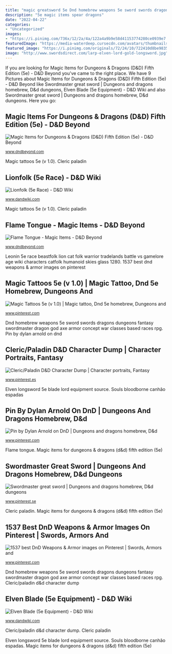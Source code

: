 ```yaml
---
title: "magic greatsword 5e Dnd homebrew weapons 5e sword swords dragons dungeons fantasy swordmaster dragon god axe armor concept war classes based races rpg"
description: "5e magic items spear dragons"
date: "2022-04-22"
categories:
- "Uncategorized"
images:
- "https://i.pinimg.com/736x/12/2a/4a/122a4a9b9e58d41153774280ce0939e7.jpg"
featuredImage: "https://media-waterdeep.cursecdn.com/avatars/thumbnails/10836/108/1000/1000/637266327401668917.jpeg"
featured_image: "https://i.pinimg.com/originals/72/24/10/722410d8be9835ec8a649847cdd72a92.jpg"
image: "http://www.swordsdirect.com/larp-elven-lord-gold-longsword.jpg"
---
```


If you are looking for Magic Items for Dungeons &amp; Dragons (D&amp;D) Fifth Edition (5e) - D&amp;D Beyond you've came to the right place. We have 9 Pictures about Magic Items for Dungeons &amp; Dragons (D&amp;D) Fifth Edition (5e) - D&amp;D Beyond like Swordmaster great sword | Dungeons and dragons homebrew, D&amp;d dungeons, Elven Blade (5e Equipment) - D&amp;D Wiki and also Swordmaster great sword | Dungeons and dragons homebrew, D&amp;d dungeons. Here you go:

## Magic Items For Dungeons &amp; Dragons (D&amp;D) Fifth Edition (5e) - D&amp;D Beyond

![Magic Items for Dungeons &amp; Dragons (D&amp;D) Fifth Edition (5e) - D&amp;D Beyond](https://media-waterdeep.cursecdn.com/avatars/thumbnails/10836/108/1000/1000/637266327401668917.jpeg "Cleric/paladin d&amp;d character dump")

<small>www.dndbeyond.com</small>

Magic tattoos 5e (v 1.0). Cleric paladin

## Lionfolk (5e Race) - D&amp;D Wiki

![Lionfolk (5e Race) - D&amp;D Wiki](http://24.media.tumblr.com/tumblr_ltfh359ZdY1qbuknmo1_1280.jpg "Elven blade (5e equipment)")

<small>www.dandwiki.com</small>

Magic tattoos 5e (v 1.0). Cleric paladin

## Flame Tongue - Magic Items - D&amp;D Beyond

![Flame Tongue - Magic Items - D&amp;D Beyond](https://media-waterdeep.cursecdn.com/avatars/thumbnails/7/219/1000/1000/636284733648450283.jpeg "Magic items for dungeons &amp; dragons (d&amp;d) fifth edition (5e)")

<small>www.dndbeyond.com</small>

Leonin 5e race beastfolk lion cat folk warrior tradelands battle vs gamelore age wiki characters catfolk humanoid skies glass 1280. 1537 best dnd weapons &amp; armor images on pinterest

## Magic Tattoos 5e (v 1.0) | Magic Tattoo, Dnd 5e Homebrew, Dungeons And

![Magic Tattoos 5e (v 1.0) | Magic tattoo, Dnd 5e homebrew, Dungeons and](https://i.pinimg.com/736x/b2/38/e3/b238e3775707b7a392d1fbe66344a47a--magic-tattoo-dungeons-and-dragons.jpg "Souls bloodborne canhão espadas")

<small>www.pinterest.com</small>

Dnd homebrew weapons 5e sword swords dragons dungeons fantasy swordmaster dragon god axe armor concept war classes based races rpg. Pin by dylan arnold on dnd

## Cleric/Paladin D&amp;D Character Dump | Character Portraits, Fantasy

![Cleric/Paladin D&amp;D Character Dump | Character portraits, Fantasy](https://i.pinimg.com/originals/e0/20/2b/e0202badf8a8f0e6e9c7ed8bec4ac7d5.png "Cleric/paladin d&amp;d character dump")

<small>www.pinterest.es</small>

Elven longsword 5e blade lord equipment source. Souls bloodborne canhão espadas

## Pin By Dylan Arnold On DnD | Dungeons And Dragons Homebrew, D&amp;d

![Pin by Dylan Arnold on DnD | Dungeons and dragons homebrew, D&amp;d](https://i.pinimg.com/736x/12/2a/4a/122a4a9b9e58d41153774280ce0939e7.jpg "Elven blade (5e equipment)")

<small>www.pinterest.com</small>

Flame tongue. Magic items for dungeons &amp; dragons (d&amp;d) fifth edition (5e)

## Swordmaster Great Sword | Dungeons And Dragons Homebrew, D&amp;d Dungeons

![Swordmaster great sword | Dungeons and dragons homebrew, D&amp;d dungeons](https://i.pinimg.com/originals/72/24/10/722410d8be9835ec8a649847cdd72a92.jpg "Elven longsword 5e blade lord equipment source")

<small>www.pinterest.se</small>

Cleric paladin. Magic items for dungeons &amp; dragons (d&amp;d) fifth edition (5e)

## 1537 Best DnD Weapons &amp; Armor Images On Pinterest | Swords, Armors And

![1537 best DnD Weapons &amp; Armor images on Pinterest | Swords, Armors and](https://i.pinimg.com/736x/12/56/54/1256549ac28b7766db1172b5e63cf072--dark-souls--weapons.jpg "Elven longsword 5e blade lord equipment source")

<small>www.pinterest.com</small>

Dnd homebrew weapons 5e sword swords dragons dungeons fantasy swordmaster dragon god axe armor concept war classes based races rpg. Cleric/paladin d&amp;d character dump

## Elven Blade (5e Equipment) - D&amp;D Wiki

![Elven Blade (5e Equipment) - D&amp;D Wiki](http://www.swordsdirect.com/larp-elven-lord-gold-longsword.jpg "Flame tongue")

<small>www.dandwiki.com</small>

Cleric/paladin d&amp;d character dump. Cleric paladin

Elven longsword 5e blade lord equipment source. Souls bloodborne canhão espadas. Magic items for dungeons &amp; dragons (d&amp;d) fifth edition (5e)
